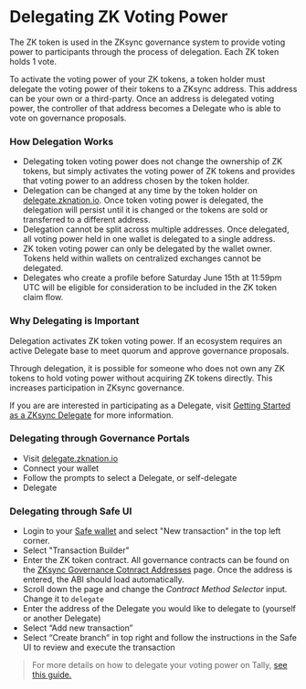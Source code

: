 # Delegating ZK Voting Power

The ZK token is used in the ZKsync governance system to provide voting power to participants through the process of delegation. Each ZK token holds 1 vote.

To activate the voting power of your ZK tokens, a token holder must delegate the voting power of their tokens to a ZKsync address. This address can be your own or a third-party. Once an address is delegated voting power, the controller of that address becomes a Delegate who is able to vote on governance proposals.

### How Delegation Works

* Delegating token voting power does not change the ownership of ZK tokens, but simply activates the voting power of ZK tokens and provides that voting power to an address chosen by the token holder.
* Delegation can be changed at any time by the token holder on [delegate.zknation.io](http://delegate.zknation.io/). Once token voting power is delegated, the delegation will persist until it is changed or the tokens are sold or transferred to a different address.
* Delegation cannot be split across multiple addresses. Once delegated, all voting power held in one wallet is delegated to a single address.
* ZK token voting power can only be delegated by the wallet owner. Tokens held within wallets on centralized exchanges cannot be delegated.
* Delegates who create a profile before Saturday June 15th at 11:59pm UTC will be eligible for consideration to be included in the ZK token claim flow.

### Why Delegating is Important

Delegation activates ZK token voting power. If an ecosystem requires an active Delegate base to meet quorum and approve governance proposals.

Through delegation, it is possible for someone who does not own any ZK tokens to hold voting power without acquiring ZK tokens directly. This increases participation in ZKsync governance.

If you are are interested in participating as a Delegate, visit [Getting Started as a ZKsync Delegate](https://forum.zknation.io/t/getting-started-as-a-zksync-delegate/104) for more information.

### Delegating through Governance Portals

* Visit [delegate.zknation.io](http://delegate.zknation.io/)
* Connect your wallet
* Follow the prompts to select a Delegate, or self-delegate
* Delegate

### Delegating through Safe UI

* Login to your [Safe wallet](https://app.safe.global/welcome/accounts) and select "New transaction" in the top left corner.
* Select "Transaction Builder"&#x20;
* Enter the ZK token contract. All governance contracts can be found on the [ZKsync Governance Cotnract Addresses](../zk-nation/zksync-governance-contract-addresses.md) page. Once the address is entered, the ABI should load automatically.&#x20;
* Scroll down the page and change the _Contract Method Selector_ input. Change it to `delegate`
* Enter the address of the Delegate you would like to delegate to (yourself or another Delegate)
* Select “Add new transaction”
* Select “Create branch” in top right and follow the instructions in the Safe UI to review and execute the transaction

> For more details on how to delegate your voting power on Tally, [see this guide.](https://docs.tally.xyz/knowledge-base/delegations-on-tally/delegating-voting-power)
